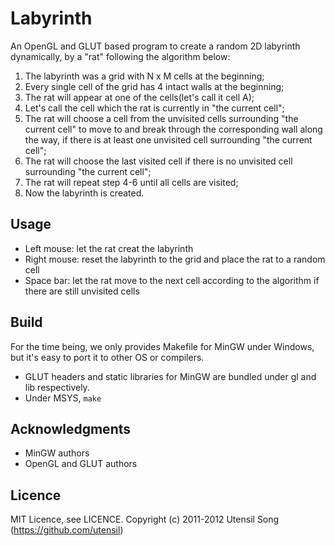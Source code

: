 Labyrinth
=============

An OpenGL and GLUT based program to create a random 2D labyrinth dynamically, by a "rat" following the algorithm below: 

1. The labyrinth was a grid with N x M cells at the beginning;
2. Every single cell of the grid has 4 intact walls at the beginning;
3. The rat will appear at one of the cells(let's call it cell A);
4. Let's call the cell which the rat is currently in "the current cell";
5. The rat will choose a cell from the unvisited cells surrounding "the current cell" to move to and break through the corresponding wall along the way, if there is at least one unvisited cell surrounding "the current cell";
6. The rat will choose the last visited cell if there is no unvisited cell surrounding "the current cell";
7. The rat will repeat step 4-6 until all cells are visited;
8. Now the labyrinth is created.

Usage
-----------------

* Left mouse: let the rat creat the labyrinth
* Right mouse: reset the labyrinth to the grid and place the rat to a random cell
* Space bar: let the rat move to the next cell according to the algorithm if there are still unvisited cells

Build
-----------------

For the time being, we only provides Makefile for MinGW under Windows, but it's easy to port it to other OS or compilers.

* GLUT headers and static libraries for MinGW are bundled under gl and lib respectively.
* Under MSYS, `make`

Acknowledgments
-----------------

* MinGW authors
* OpenGL and GLUT authors

Licence
-----------------

MIT Licence, see LICENCE.
Copyright (c) 2011-2012 Utensil Song (https://github.com/utensil)